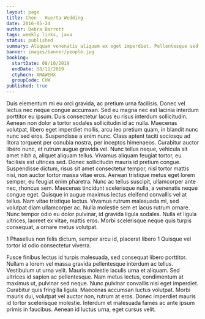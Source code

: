 ```yaml
---
layout: page
title: Chen - Huerta Wedding
date: 2016-05-24
author: Debra Barrett
tags: weekly links, java
status: published
summary: Aliquam venenatis aliquam ex eget imperdiet. Pellentesque sed.
banner: images/banner/people.jpg
booking:
  startDate: 08/10/2019
  endDate: 08/11/2019
  ctyhocn: AMAWEHX
  groupCode: CHW
published: true
---
```

Duis elementum mi eu orci gravida, ac pretium urna facilisis. Donec vel lectus nec neque congue accumsan. Sed eu magna nec est lacinia interdum porttitor eu ipsum. Duis consectetur lacus eu risus interdum sollicitudin. Aenean non dolor a tortor sodales sollicitudin id ac nulla. Maecenas volutpat, libero eget imperdiet mollis, arcu leo pretium quam, in blandit nunc nunc sed eros. Suspendisse a enim nunc. Class aptent taciti sociosqu ad litora torquent per conubia nostra, per inceptos himenaeos. Curabitur auctor libero nunc, et rutrum augue gravida vel. Nunc tellus neque, vehicula sit amet nibh a, aliquet aliquam tellus. Vivamus aliquam feugiat tortor, eu facilisis est ultrices sed. Donec sollicitudin mauris id pretium congue. Suspendisse dictum, risus sit amet consectetur tempor, nisl tortor mattis nisi, non auctor tortor massa vitae eros. Aenean tristique metus eget lorem semper, eu feugiat enim pharetra. Nunc ac tellus suscipit, ullamcorper ante nec, rhoncus sem.
Maecenas tincidunt scelerisque nulla, a venenatis neque congue eget. Quisque in augue maximus lectus eleifend convallis vel at tellus. Nam vitae tristique lectus. Vivamus rutrum malesuada mi, sed volutpat diam ullamcorper ac. Nulla molestie sem et lacus rutrum ornare. Nunc tempor odio eu dolor pulvinar, id gravida ligula sodales. Nulla et ligula ultrices, laoreet ex vitae, mattis eros. Morbi scelerisque neque quis turpis consequat, a ornare metus volutpat.

1 Phasellus non felis dictum, semper arcu id, placerat libero
1 Quisque vel tortor id odio consectetur viverra.

Fusce finibus lectus id turpis malesuada, sed consequat libero porttitor. Nullam a lorem vel massa gravida pellentesque interdum ac tellus. Vestibulum ut urna velit. Mauris molestie iaculis urna et aliquam. Sed ultrices id sapien ac pellentesque. Nam metus lectus, condimentum at maximus ut, pulvinar sed neque. Nunc pulvinar convallis nisi eget imperdiet. Curabitur quis fringilla ligula. Maecenas accumsan luctus volutpat. Morbi mauris dui, volutpat vel auctor non, rutrum at eros. Donec imperdiet mauris id tortor scelerisque molestie. Interdum et malesuada fames ac ante ipsum primis in faucibus. Aenean id luctus urna, eget cursus velit.
